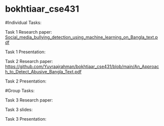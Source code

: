 # bokhtiaar_cse431


#Individual Tasks:

Task 1 Research paper: [Social_media_bullying_detection_using_machine_learning_on_Bangla_text.pdf](https://github.com/Yuvraajrahman/bokhtiaar_cse431/files/13506032/Social_media_bullying_detection_using_machine_learning_on_Bangla_text.pdf)

Task 1 Presentation: 

Task 2 Research paper: https://github.com/Yuvraajrahman/bokhtiaar_cse431/blob/main/An_Approach_to_Detect_Abusive_Bangla_Text.pdf

Task 2 Presentation: 



#Group Tasks:

Task 3 Research paper: 

Task 3 slides: 

Task 3 Presentation: 
